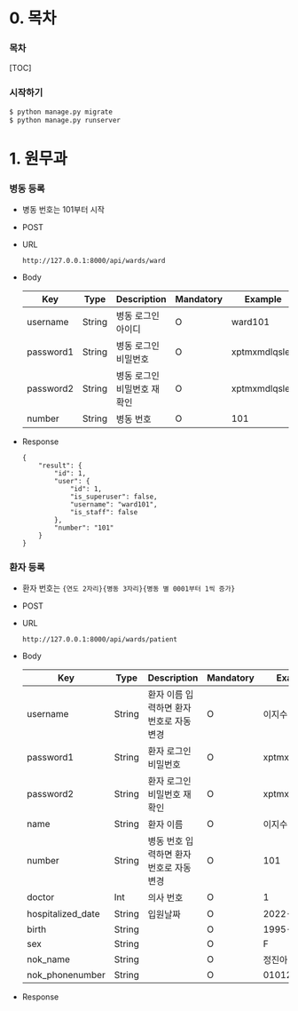 # 0. 목차

### 목차

[TOC]



### 시작하기

```bash
$ python manage.py migrate
$ python manage.py runserver
```



# 1. 원무과

### 병동 등록

- 병동 번호는 101부터 시작

- POST

- URL

  ```
  http://127.0.0.1:8000/api/wards/ward
  ```

- Body

  | Key       | Type   | Description                 | Mandatory | Example       |
  | --------- | ------ | --------------------------- | --------- | ------------- |
  | username  | String | 병동 로그인 아이디          | O         | ward101       |
  | password1 | String | 병동 로그인 비밀번호        | O         | xptmxmdlqslek |
  | password2 | String | 병동 로그인 비밀번호 재확인 | O         | xptmxmdlqslek |
  | number    | String | 병동 번호                   | O         | 101           |

- Response

  ```
  {
      "result": {
          "id": 1,
          "user": {
              "id": 1,
              "is_superuser": false,
              "username": "ward101",
              "is_staff": false
          },
          "number": "101"
      }
  }
  ```



### 환자 등록

- 환자 번호는 `{연도 2자리}{병동 3자리}{병동 별 0001부터 1씩 증가}`

- POST

- URL

  ```
  http://127.0.0.1:8000/api/wards/patient
  ```

- Body

  | Key               | Type   | Description                              | Mandatory | Example       |
  | ----------------- | ------ | ---------------------------------------- | --------- | ------------- |
  | username          | String | 환자 이름 입력하면 환자 번호로 자동 변경 | O         | 이지수        |
  | password1         | String | 환자 로그인 비밀번호                     | O         | xptmxmdlqslek |
  | password2         | String | 환자 로그인 비밀번호 재확인              | O         | xptmxmdlqslek |
  | name              | String | 환자 이름                                | O         | 이지수        |
  | number            | String | 병동 번호 입력하면 환자 번호로 자동 변경 | O         | 101           |
  | doctor            | Int    | 의사 번호                                | O         | 1             |
  | hospitalized_date | String | 입원날짜                                 | O         | 2022-10-31    |
  | birth             | String |                                          | O         | 1995-05-07    |
  | sex               | String |                                          | O         | F             |
  | nok_name          | String |                                          | O         | 정진아        |
  | nok_phonenumber   | String |                                          | O         | 01012345678   |

- Response

  ```
  ```

  